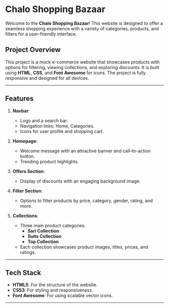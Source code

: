 # Chalo Shopping Bazaar

Welcome to the **Chalo Shopping Bazaar**! This website is designed to offer a seamless shopping experience with a variety of categories, products, and filters for a user-friendly interface.

## Project Overview

This project is a mock e-commerce website that showcases products with options for filtering, viewing collections, and exploring discounts. It is built using **HTML**, **CSS**, and **Font Awesome** for icons. The project is fully responsive and designed for all devices.

---

## Features

1. **Navbar**:
   - Logo and a search bar.
   - Navigation links: Home, Categories.
   - Icons for user profile and shopping cart.

2. **Homepage**:
   - Welcome message with an attractive banner and call-to-action button.
   - Trending product highlights.

3. **Offers Section**:
   - Display of discounts with an engaging background image.

4. **Filter Section**:
   - Options to filter products by price, category, gender, rating, and more.

5. **Collections**:
   - Three main product categories:
     - **Sari Collection**
     - **Suits Collection**
     - **Top Collection**
   - Each collection showcases product images, titles, prices, and ratings.

---

## Tech Stack

- **HTML5**: For the structure of the website.
- **CSS3**: For styling and responsiveness.
- **Font Awesome**: For using scalable vector icons.

---

